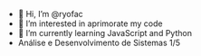 - 👋 Hi, I’m @ryofac
- 👀 I’m interested in aprimorate my code
- 🌱 I’m currently learning JavaScript and Python
- Análise e Desenvolvimento de Sistemas 1/5
<!---
batatinhahehe/batatinhahehe is a ✨ special ✨ repository because its `README.md` (this file) appears on your GitHub profile.
You can click the Preview link to take a look at your changes.
--->

